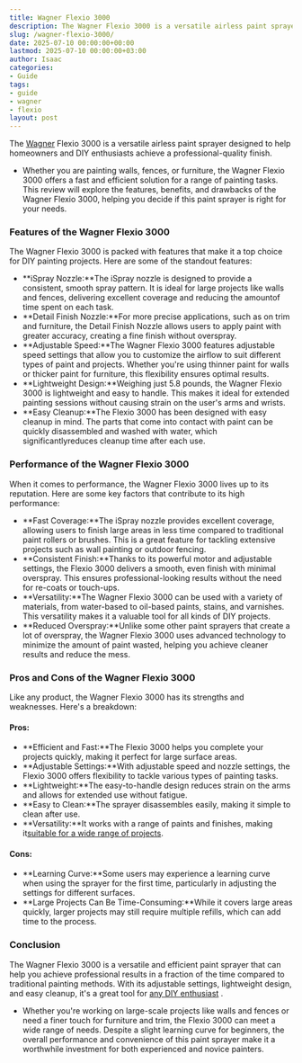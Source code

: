 ```yaml
---
title: Wagner Flexio 3000
description: The Wagner Flexio 3000 is a versatile airless paint sprayer designed to help homeowners and DIY enthusiasts achieve a professional-quality finish. - Whether...
slug: /wagner-flexio-3000/
date: 2025-07-10 00:00:00+00:00
lastmod: 2025-07-10 00:00:00+03:00
author: Isaac
categories:
- Guide
tags:
- guide
- wagner
- flexio
layout: post
---
```

The [Wagner](https://pestpolicy.com/wagner-flexio-590-review/) Flexio 3000 is a versatile
airless paint sprayer
designed to help homeowners and DIY enthusiasts achieve a professional-quality finish.
- Whether you are painting walls, fences, or furniture, the Wagner Flexio 3000 offers a fast and efficient solution for a range of painting tasks.
This review will explore the features, benefits, and drawbacks of the Wagner Flexio 3000, helping you decide if this paint sprayer is right for your needs.

### Features of the Wagner Flexio 3000
The Wagner Flexio 3000 is packed with features that make it a top choice for DIY painting projects. Here are some of the standout features:
- **iSpray Nozzle:**The iSpray nozzle is designed to provide a consistent, smooth spray pattern. It is ideal for large projects like walls and fences, delivering excellent coverage and reducing the amountof time spent on each task.
- **Detail Finish Nozzle:**For more precise applications, such as on trim and furniture, the Detail Finish Nozzle allows users to apply paint with greater accuracy, creating a fine finish without overspray.
- **Adjustable Speed:**The Wagner Flexio 3000 features adjustable speed settings that allow you to customize the airflow to suit different types of paint and projects. Whether you're using thinner paint for walls or thicker paint for furniture, this flexibility ensures optimal results.
- **Lightweight Design:**Weighing just 5.8 pounds, the Wagner Flexio 3000 is lightweight and easy to handle. This makes it ideal for extended painting sessions without causing strain on the user's arms and wrists.
- **Easy Cleanup:**The Flexio 3000 has been designed with easy cleanup in mind. The parts that come into contact with paint can be quickly disassembled and washed with water, which significantlyreduces cleanup time after each use.
### Performance of the Wagner Flexio 3000
When it comes to performance, the Wagner Flexio 3000 lives up to its reputation. Here are some key factors that contribute to its high performance:
- **Fast Coverage:**The iSpray nozzle provides excellent coverage, allowing users to finish large areas in less time compared to traditional paint rollers or brushes. This is a great feature for tackling extensive projects such as wall painting or outdoor fencing.
- **Consistent Finish:**Thanks to its powerful motor and adjustable settings, the Flexio 3000 delivers a smooth, even finish with minimal overspray. This ensures professional-looking results without the need for re-coats or touch-ups.
- **Versatility:**The Wagner Flexio 3000 can be used with a variety of materials, from water-based to oil-based paints, stains, and varnishes. This versatility makes it a valuable tool for all kinds of DIY projects.
- **Reduced Overspray:**Unlike some other paint sprayers that create a lot of overspray, the Wagner Flexio 3000 uses advanced technology to minimize the amount of paint wasted, helping you achieve cleaner results and reduce the mess.
### Pros and Cons of the Wagner Flexio 3000
Like any product, the Wagner Flexio 3000 has its strengths and weaknesses. Here's a breakdown:
#### Pros:
- **Efficient and Fast:**The Flexio 3000 helps you complete your projects quickly, making it perfect for large surface areas.
- **Adjustable Settings:**With adjustable speed and nozzle settings, the Flexio 3000 offers flexibility to tackle various types of painting tasks.
- **Lightweight:**The easy-to-handle design reduces strain on the arms and allows for extended use without fatigue.
- **Easy to Clean:**The sprayer disassembles easily, making it simple to clean after use.
- **Versatility:**It works with a range of paints and finishes, making it[suitable for a wide range of projects](https://pestpolicy.com/airless-paint-sprayer-tips/).
#### Cons:
- **Learning Curve:**Some users may experience a learning curve when using the sprayer for the first time, particularly in adjusting the settings for different surfaces.
- **Large Projects Can Be Time-Consuming:**While it covers large areas quickly, larger projects may still require multiple refills, which can add time to the process.
### Conclusion
The Wagner Flexio 3000 is a versatile and efficient paint sprayer that can help you achieve professional results in a fraction of the time compared to traditional painting methods. With its adjustable settings, lightweight design, and easy cleanup, it's a great tool for
[any DIY enthusiast](https://pestpolicy.com/best-airless-paint-sprayer-for-diy/)
.
- Whether you're working on large-scale projects like walls and fences or need a finer touch for furniture and trim, the Flexio 3000 can meet a wide range of needs.
Despite a slight learning curve for beginners, the overall performance and convenience of this paint sprayer make it a worthwhile investment for both experienced and novice painters.